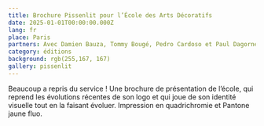 ```yaml
---
title: Brochure Pissenlit pour l’École des Arts Décoratifs
date: 2025-01-01T00:00:00.000Z
lang: fr
place: Paris
partners: Avec Damien Bauza, Tommy Bougé, Pedro Cardoso et Paul Dagorne, sous le nom de Beaucoup
category: éditions
background: rgb(255,167, 167)
gallery: pissenlit
---
```

Beaucoup a repris du service ! Une brochure de présentation de l’école, qui reprend les évolutions récentes de son logo et qui joue de son identité visuelle tout en la faisant évoluer.
Impression en quadrichromie et Pantone jaune fluo.